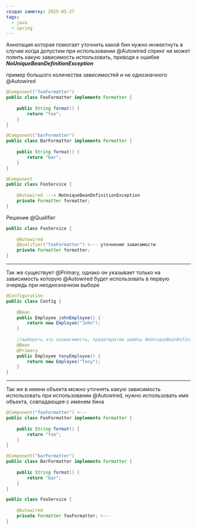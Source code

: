 ```yaml
---
создал заметку: 2025-05-27
tags:
  - java
  - spring
---
```

Аннотация которая помогает уточнить какой бин нужно инжектнуть в случае когда допустим при использовании @Autowired спринг не может поянть какую зависимость использовать, приводя к ошибке **_NoUniqueBeanDefinitionException_**

пример большого количества зависимостей и не однозначного @Autowired
```java
@Component("fooFormatter")
public class FooFormatter implements Formatter {
 
    public String format() {
        return "foo";
    }
}

@Component("barFormatter")
public class BarFormatter implements Formatter {
 
    public String format() {
        return "bar";
    }
}

@Component
public class FooService {
     
    @Autowired ---> NoUniqueBeanDefinitionException
    private Formatter formatter;
}
```

Решение @Qualifier
```java
public class FooService {
     
    @Autowired
    @Qualifier("fooFormatter") <--- уточнение зависимости
    private Formatter formatter;
}
```

---

Так же существует @Primary, однако он указывает только на зависимость которую @Autowired  будет использовать в первую очередь при неоднозначном выборе
```java
@Configuration
public class Config {
 
    @Bean
    public Employee johnEmployee() {
        return new Employee("John");
    }
	
	//выбереть эту озависимость, предотвратив ошибку NoUniqueBeanDefinitionException
    @Bean
    @Primary
    public Employee tonyEmployee() {
        return new Employee("Tony");
    }
}
```

---

Так же в имени объекта можно уточнять какую зависимость использовать при использовании @Autowired, нужно использовать имя объекта, совпадающее с именем бина

```java
@Component("fooFormatter") <---
public class FooFormatter implements Formatter {
 
    public String format() {
        return "foo";
    }
}

@Component("barFormatter")
public class BarFormatter implements Formatter {
 
    public String format() {
        return "bar";
    }
}
```

```java
public class FooService {
     
    @Autowired
    private Formatter fooFormatter; <---
}

```